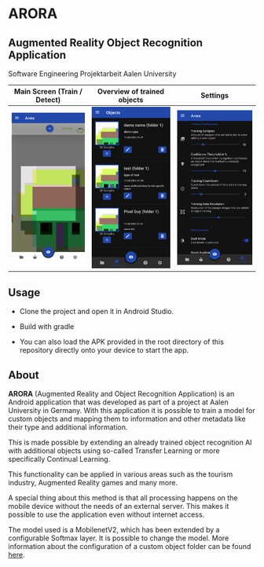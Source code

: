 # ARORA

## **A**ugmented **R**eality **O**bject **R**ecognition **A**pplication

Software Engineering Projektarbeit Aalen University

 |Main Screen (Train / Detect)|Overview of trained objects|Settings|
 |-------|----|---|
 |![main screen](screenshots/training.png)|![overview of objects](screenshots/object-overview.png)|![settings in darkmode](screenshots/settings-dark.png)|

## Usage

- Clone the project and open it in Android Studio.
- Build with gradle

- You can also load the APK provided in the root directory of this repository directly onto your device to start the app.

## About

**ARORA** (Augmented Reality and Object Recognition Application) is an Android application that was developed as part of a project at Aalen University in Germany. With this application it is possible to train a model for custom objects and mapping them to information and other metadata like their type and additional information.

This is made possible by extending an already trained object recognition AI with additional objects using so-called Transfer Learning or more specifically Continual Learning.

This functionality can be applied in various areas such as the tourism industry, Augmented Reality games and many more.

A special thing about this method is that all processing happens on the mobile device without the needs of an external server. This makes it possible to use the application even without internet access.

The model used is a MobilenetV2, which has been extended by a configurable Softmax layer. It is possible to change the model.
More information about the configuration of a custom object folder can be found [here](https://github.com/tensorflow/examples/blob/master/lite/examples/model_personalization/README.md#converting-the-model-using-the-cli).
